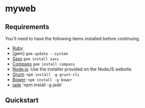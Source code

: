 myweb
=====


## Requirements

You'll need to have the following items installed before continuing.

  * [Ruby](https://www.ruby-lang.org/ja/)
  * [gem] `gem update --system`
  * [Sass](http://sass-lang.com/) `gem install sass`
  * [Compass](http://compass-style.org/) `gem install compass`
  * [Node.js](http://nodejs.org): Use the installer provided on the NodeJS website.
  * [Grunt](http://gruntjs.com/): `npm install -g grunt-cli`
  * [Bower](http://bower.io): `npm install -g bower`
  * [jade](http://jade-lang.com/) 'npm install -g jade'

## Quickstart

